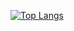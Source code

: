 
[![Top Langs](https://github-readme-stats.vercel.app/api/top-langs/?username=nosark)](https://github.com/nosark)
